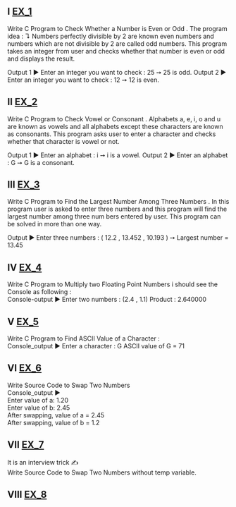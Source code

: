 Ⅰ [EX_1](https://github.com/Moataz-Elhawary/Mastering-Embedded-System/blob/master/Unit_2_C_Programming/2_Loop_&_Condition/Assignments/EX_1.c)
--
Write C Program to Check Whether a Number is Even or Odd .
The program idea : ↴
Numbers perfectly divisible by 2 are known even numbers and numbers which are not divisible by 2 are 
called odd numbers. This program takes an integer from user and checks whether that number is even 
or odd and displays the result.

Output 1 ▶
Enter an integer you want to check : 25  ➙ 25 is odd.
Output 2 ▶
Enter an integer you want to check : 12  ➙ 12 is even.

Ⅱ [EX_2](https://github.com/Moataz-Elhawary/Mastering-Embedded-System/blob/master/Unit_2_C_Programming/2_Loop_&_Condition/Assignments/EX_2.c)
--
Write C Program to Check Vowel or Consonant .
Alphabets a, e, i, o and u are known as vowels and all alphabets except these characters are known as 
consonants. This program asks user to enter a character and checks whether that character is vowel or 
not.

Output 1 ▶
Enter an alphabet : i  ➙  i is a vowel.
Output 2 ▶
Enter an alphabet : G  ➙  G is a consonant.

Ⅲ [EX_3](https://github.com/Moataz-Elhawary/Mastering-Embedded-System/blob/master/Unit_2_C_Programming/2_Loop_&_Condition/Assignments/EX_3.c)
--
Write C Program to Find the Largest Number Among Three Numbers .
In this program user is asked to enter three numbers and this program will find the largest number 
among three num
bers entered by user. This program can be solved in more than one way.

Output ▶
Enter three numbers : ( 12.2 , 13.452 , 10.193 )  ➙  Largest number = 13.45

Ⅳ [EX_4](https://github.com/Moataz-Elhawary/Mastering-Embedded-System/blob/master/Unit_2_C_Programming/2_Loop_&_Condition/Assignments/EX_4.c)
--
Write C Program to Multiply two Floating Point Numbers
i should see the Console as following  :  
Console-output ▶ Enter two numbers : (2.4 , 1.1)   Product : 2.640000

Ⅴ [EX_5](https://github.com/Moataz-Elhawary/Mastering-Embedded-System/blob/master/Unit_2_C_Programming/2_Loop_&_Condition/Assignments/EX_5.c)
--
Write C Program to Find ASCII Value of a Character :  
Console_output ▶ Enter a character : G ASCII value of G = 71

Ⅵ [EX_6](https://github.com/Moataz-Elhawary/Mastering-Embedded-System/blob/master/Unit_2_C_Programming/2_Loop_&_Condition/Assignments/EX_6.c)
--
Write Source Code to Swap Two Numbers     
Console_output ▶   
Enter value of a: 1.20   
Enter value of b: 2.45    
After swapping, value of a = 2.45    
After swapping, value of b = 1.2    

Ⅶ [EX_7](https://github.com/Moataz-Elhawary/Mastering-Embedded-System/blob/master/Unit_2_C_Programming/2_Loop_&_Condition/Assignments/EX_7.c)
--
It is an interview trick ✍   
Write Source Code to Swap Two Numbers without temp variable.

Ⅷ [EX_8](https://github.com/Moataz-Elhawary/Mastering-Embedded-System/blob/master/Unit_2_C_Programming/2_Loop_&_Condition/Assignments/EX_8.c)
--
